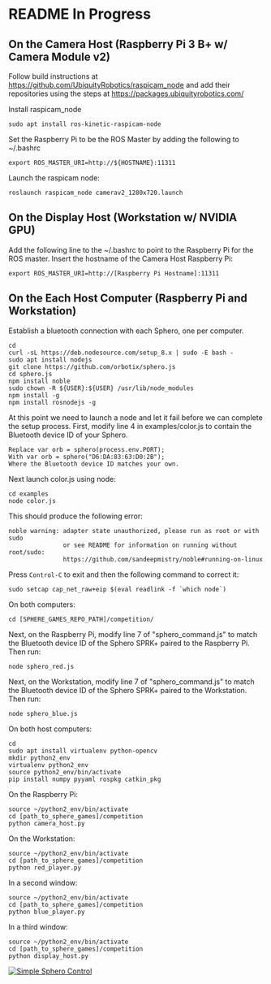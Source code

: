 # README In Progress

## On the Camera Host (Raspberry Pi 3 B+ w/ Camera Module v2)

Follow build instructions at https://github.com/UbiquityRobotics/raspicam_node and add their repositories using the steps at https://packages.ubiquityrobotics.com/

Install raspicam_node
```
sudo apt install ros-kinetic-raspicam-node
```

Set the Raspberry Pi to be the ROS Master by adding the following to ~/.bashrc
```
export ROS_MASTER_URI=http://${HOSTNAME}:11311
```

Launch the raspicam node:
```
roslaunch raspicam_node camerav2_1280x720.launch
```

## On the Display Host (Workstation w/ NVIDIA GPU)

Add the following line to the ~/.bashrc to point to the Raspberry Pi for the ROS master. Insert the hostname of the Camera Host Raspberry Pi:
```
export ROS_MASTER_URI=http://[Raspberry Pi Hostname]:11311
```

## On the Each Host Computer (Raspberry Pi and Workstation)

Establish a bluetooth connection with each Sphero, one per computer.
```
cd
curl -sL https://deb.nodesource.com/setup_8.x | sudo -E bash -
sudo apt install nodejs
git clone https://github.com/orbotix/sphero.js
cd sphero.js
npm install noble
sudo chown -R ${USER}:${USER} /usr/lib/node_modules
npm install -g
npm install rosnodejs -g
```

At this point we need to launch a node and let it fail before we can complete the setup process. First, modify line 4 in examples/color.js to contain the Bluetooth device ID of your Sphero.
```
Replace var orb = sphero(process.env.PORT);
With var orb = sphero("D6:DA:83:63:D0:2B");
Where the Bluetooth device ID matches your own.
```

Next launch color.js using node:
```
cd examples
node color.js
```

This should produce the following error:
```
noble warning: adapter state unauthorized, please run as root or with sudo
               or see README for information on running without root/sudo:
               https://github.com/sandeepmistry/noble#running-on-linux
```

Press ```Control-C``` to exit and then the following command to correct it:
```
sudo setcap cap_net_raw+eip $(eval readlink -f `which node`)
```

On both computers:
```
cd [SPHERE_GAMES_REPO_PATH]/competition/
```

Next, on the Raspberry Pi, modify line 7 of "sphero_command.js" to match the Bluetooth device ID of the Sphero SPRK+ paired to the Raspberry Pi. Then run:
```
node sphero_red.js
```

Next, on the Workstation, modify line 7 of "sphero_command.js" to match the Bluetooth device ID of the Sphero SPRK+ paired to the Workstation. Then run:
```
node sphero_blue.js
```

On both host computers:
```
cd
sudo apt install virtualenv python-opencv
mkdir python2_env
virtualenv python2_env
source python2_env/bin/activate
pip install numpy pyyaml rospkg catkin_pkg
```

On the Raspberry Pi:
```
source ~/python2_env/bin/activate
cd [path_to_sphere_games]/competition
python camera_host.py
```

On the Workstation:
```
source ~/python2_env/bin/activate
cd [path_to_sphere_games]/competition
python red_player.py
```

In a second window:
```
source ~/python2_env/bin/activate
cd [path_to_sphere_games]/competition
python blue_player.py
```

In a third window:
```
source ~/python2_env/bin/activate
cd [path_to_sphere_games]/competition
python display_host.py
```

[![Simple Sphero Control](https://i.ytimg.com/vi/IAiG6BaiNmo/hqdefault.jpg?sqp=-oaymwEXCPYBEIoBSFryq4qpAwkIARUAAIhCGAE=&rs=AOn4CLA4ZfHxRKWY5AfwmPVNvqGPA7LZTA)](https://www.youtube.com/watch?v=IAiG6BaiNmo)
